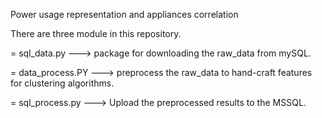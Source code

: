 Power usage representation and appliances correlation

There are three module in this repository.

= sql_data.py
---> package for downloading the raw_data from mySQL.

= data_process.PY
---> preprocess the raw_data to hand-craft features for clustering algorithms.

= sql_process.py
---> Upload the preprocessed results to the MSSQL.

